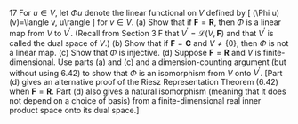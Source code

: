 17 For $u \in V$, let $\Phi u$ denote the linear functional on $V$ defined by
\[
(\Phi u)(v)=\langle v, u\rangle
\]
for $v \in V$.
(a) Show that if $\mathbf{F}=\mathbf{R}$, then $\Phi$ is a linear map from $V$ to $V^{\prime}$. (Recall from Section 3.F that $V^{\prime}=\mathcal{L}(V, \mathbf{F})$ and that $V^{\prime}$ is called the dual space of $V$.)
(b) Show that if $\mathbf{F}=\mathbf{C}$ and $V \neq\{0\}$, then $\Phi$ is not a linear map.
(c) Show that $\Phi$ is injective.
(d) Suppose $\mathbf{F}=\mathbf{R}$ and $V$ is finite-dimensional. Use parts (a) and (c) and a dimension-counting argument (but without using 6.42) to show that $\Phi$ is an isomorphism from $V$ onto $V^{\prime}$.
[Part (d) gives an alternative proof of the Riesz Representation Theorem (6.42) when $\mathbf{F}=\mathbf{R}$. Part (d) also gives a natural isomorphism (meaning that it does not depend on a choice of basis) from a finite-dimensional real inner product space onto its dual space.]